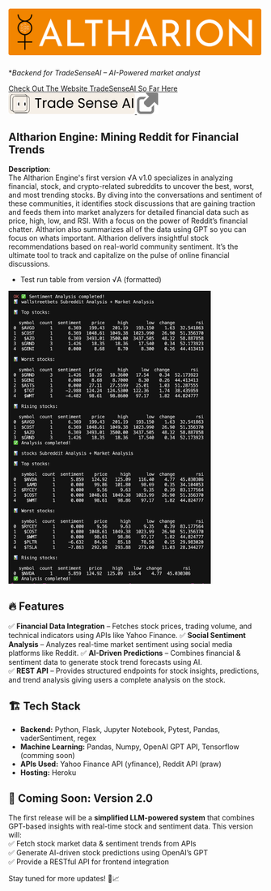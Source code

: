 # <img src="./assets/logo-w-text.svg" alt="Home" width="500"/> 
**Backend for TradeSenseAI – AI-Powered market analyst*  

<a href="https://trade-sense-ai-sigma.vercel.app">Check Out The Website TradeSenseAI So Far Here
</br>
<img src="./assets/tsai.svg" alt="logo" width="250"/> 
<img src="./assets/linkgrey.png" alt="Home" width="42"/>
</a>

## Altharion Engine: Mining Reddit for Financial Trends
**Description**:  
The Altharion Engine's first version √A v1.0 specializes in analyzing financial, stock, and crypto-related subreddits to uncover the best, worst, and most trending stocks. By diving into the conversations and sentiment of these communities, it identifies stock discussions that are gaining traction and feeds them into market analyzers for detailed financial data such as price, high, low, and RSI. With a focus on the power of Reddit’s financial chatter. Altharion also summarizes all of the data using GPT so you can focus on whats important. Altharion delivers insightful stock recommendations based on real-world community sentiment. It’s the ultimate tool to track and capitalize on the pulse of online financial discussions.

* Test run table from version √A (formatted)
<img src="./assets/test_table.png" alt="Home" width="400"/>

## 🔥 Features  
✅ **Financial Data Integration** – Fetches stock prices, trading volume, and technical indicators using APIs like Yahoo Finance.
✅ **Social Sentiment Analysis** – Analyzes real-time market sentiment using social media platforms like Reddit.
✅ **AI-Driven Predictions** – Combines financial & sentiment data to generate stock trend forecasts using AI.  
✅ **REST API** – Provides structured endpoints for stock insights, predictions, and trend analysis giving users a complete analysis on the stock.

## 🏗️ Tech Stack  
- **Backend:** Python, Flask, Jupyter Notebook, Pytest, Pandas, vaderSentiment, regex
- **Machine Learning:** Pandas, Numpy, OpenAI GPT API, Tensorflow (comming soon)
- **APIs Used:** Yahoo Finance API (yfinance), Reddit API (praw)
- **Hosting:** Heroku

## 🔮 Coming Soon: Version 2.0  
The first release will be a **simplified LLM-powered system** that combines GPT-based insights with real-time stock and sentiment data. This version will:  
✅ Fetch stock market data & sentiment trends from APIs  
✅ Generate AI-driven stock predictions using OpenAI’s GPT  
✅ Provide a RESTful API for frontend integration  

Stay tuned for more updates! 🚀📈
